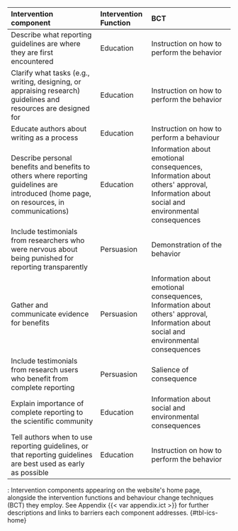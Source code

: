 | Intervention component                                                                                                                   | Intervention Function | BCT                                                                                                                                   |
|:--------------------------------|:-----------------|:--------------------|
| Describe what reporting guidelines are where they are first encountered                                                                  | Education             | Instruction on how to perform the behavior                                                                                            |
| Clarify what tasks (e.g., writing, designing, or appraising research) guidelines and resources are designed for                          | Education             | Instruction on how to perform the behavior                                                                                            |
| Educate authors about writing as a process                                                                                               | Education             | Instruction on how to perform a behaviour                                                                                             |
| Describe personal benefits and benefits to others where reporting guidelines are introduced (home page, on resources, in communications) | Education             | Information about emotional consequences, Information about others' approval, Information about social and environmental consequences |
| Include testimonials from researchers who were nervous about being punished for reporting transparently                                  | Persuasion            | Demonstration of the behavior                                                                                                         |
| Gather and communicate evidence for benefits                                                                                             | Persuasion            | Information about emotional consequences, Information about others' approval, Information about social and environmental consequences |
| Include testimonials from research users who benefit from complete reporting                                                             | Persuasion            | Salience of consequence                                                                                                               |
| Explain importance of complete reporting to the scientific community                                                                     | Education             | Information about social and environmental consequences                                                                               |
| Tell authors when to use reporting guidelines, or that reporting guidelines are best used as early as possible                           | Education             | Instruction on how to perform the behavior                                                                                            |

: Intervention components appearing on the website's home page, alongside the intervention functions and behaviour change techniques (BCT) they employ. See Appendix {{< var appendix.ict >}} for further descriptions and links to barriers each component addresses. {#tbl-ics-home}

<!--
9 (9)
-->